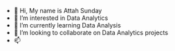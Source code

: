 - 👋 Hi, My name is Attah Sunday
- 👀 I’m interested in Data Analytics
- 🌱 I’m currently learning Data Analysis
- 💞️ I’m looking to collaborate on Data Analytics projects
- 📫 

<!---
Attah125/Attah125 is a ✨ special ✨ repository because its `README.md` (this file) appears on your GitHub profile.
You can click the Preview link to take a look at your changes.
--->
